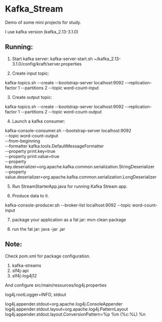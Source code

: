 # Kafka_Stream
Demo of some mini projects for study.

I use kafka version (kafka_2.13-3.1.0)

## Running:

1. Start kafka server:
kafka-server-start.sh ~/kafka_2.13-3.1.0/config/kraft/server.properties

2. Create input topic:

kafka-topics.sh --create --bootstrap-server localhost:9092 --replication-factor 1 --partitions 2 --topic word-count-input

3. Create output topic:

kafka-topics.sh --create --bootstrap-server localhost:9092 --replication-factor 1 --partitions 2 --topic word-count-output

4. Launch a kafka consumer:

kafka-console-consumer.sh --bootstrap-server localhost:9092 \
    --topic word-count-output \
    --from-beginning \
    --formatter kafka.tools.DefaultMessageFormatter \
    --property print.key=true \
    --property print.value=true \
    --property key.deserializer=org.apache.kafka.common.serialization.StringDeserializer \
    --property value.deserializer=org.apache.kafka.common.serialization.LongDeserializer 

5. Run StreamStarterApp.java for running Kafka Stream app.

6. Produce data to it.

kafka-console-producer.sh --broker-list localhost:9092 --topic word-count-input

7. package your application as a fat jar: mvn clean package

8. run the fat jar: java -jar <file>.jar


## Note:

Check pom.xml for package configuration.

1. kafka-streams
2. slf4j-api
3. slf4j-log4j12

And configure src/main/resources/log4j.properties

log4j.rootLogger=INFO, stdout

log4j.appender.stdout=org.apache.log4j.ConsoleAppender
log4j.appender.stdout.layout=org.apache.log4j.PatternLayout
log4j.appender.stdout.layout.ConversionPattern=%p %m (%c:%L) %n

